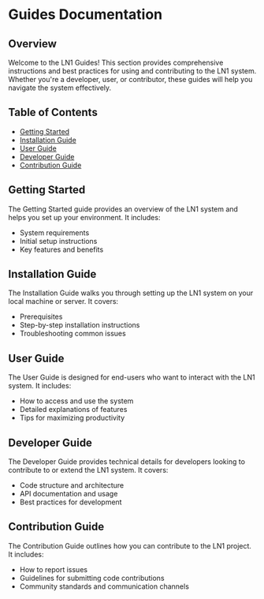 # Guides Documentation

## Overview

Welcome to the LN1 Guides! This section provides comprehensive instructions and best practices for using and contributing to the LN1 system. Whether you're a developer, user, or contributor, these guides will help you navigate the system effectively.

## Table of Contents

- [Getting Started](#getting-started)
- [Installation Guide](#installation-guide)
- [User Guide](#user-guide)
- [Developer Guide](#developer-guide)
- [Contribution Guide](#contribution-guide)

## Getting Started

The Getting Started guide provides an overview of the LN1 system and helps you set up your environment. It includes:

- System requirements
- Initial setup instructions
- Key features and benefits

## Installation Guide

The Installation Guide walks you through setting up the LN1 system on your local machine or server. It covers:

- Prerequisites
- Step-by-step installation instructions
- Troubleshooting common issues

## User Guide

The User Guide is designed for end-users who want to interact with the LN1 system. It includes:

- How to access and use the system
- Detailed explanations of features
- Tips for maximizing productivity

## Developer Guide

The Developer Guide provides technical details for developers looking to contribute to or extend the LN1 system. It covers:

- Code structure and architecture
- API documentation and usage
- Best practices for development

## Contribution Guide

The Contribution Guide outlines how you can contribute to the LN1 project. It includes:

- How to report issues
- Guidelines for submitting code contributions
- Community standards and communication channels

